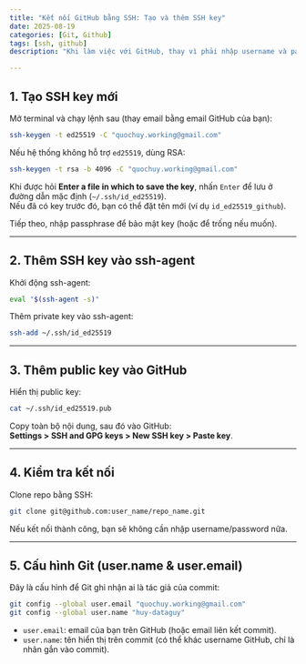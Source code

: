 ```yaml
---
title: "Kết nối GitHub bằng SSH: Tạo và thêm SSH key"
date: 2025-08-19
categories: [Git, Github]
tags: [ssh, github]
description: "Khi làm việc với GitHub, thay vì phải nhập username và password mỗi lần push/pull, ta có thể dùng **SSH key** để xác thực an toàn và tiện lợi hơn. Bài viết hướng dẫn quá trình tạo SSH key, thêm vào ssh-agent và cấu hình Git."

---
```


## 1. Tạo SSH key mới
Mở terminal và chạy lệnh sau (thay email bằng email GitHub của bạn):

```bash
ssh-keygen -t ed25519 -C "quochuy.working@gmail.com"
````

Nếu hệ thống không hỗ trợ `ed25519`, dùng RSA:

```bash
ssh-keygen -t rsa -b 4096 -C "quochuy.working@gmail.com"
```

Khi được hỏi **Enter a file in which to save the key**, nhấn `Enter` để lưu ở đường dẫn mặc định (`~/.ssh/id_ed25519`).  
Nếu đã có key trước đó, bạn có thể đặt tên mới (ví dụ `id_ed25519_github`).

Tiếp theo, nhập passphrase để bảo mật key (hoặc để trống nếu muốn).

---

## 2. Thêm SSH key vào ssh-agent

Khởi động ssh-agent:

```bash
eval "$(ssh-agent -s)"
```

Thêm private key vào ssh-agent:

```bash
ssh-add ~/.ssh/id_ed25519
```

---

## 3. Thêm public key vào GitHub

Hiển thị public key:

```bash
cat ~/.ssh/id_ed25519.pub
```

Copy toàn bộ nội dung, sau đó vào GitHub:  
**Settings > SSH and GPG keys > New SSH key > Paste key**.

---

## 4. Kiểm tra kết nối

Clone repo bằng SSH:

```bash
git clone git@github.com:user_name/repo_name.git
```

Nếu kết nối thành công, bạn sẽ không cần nhập username/password nữa.

---

## 5. Cấu hình Git (user.name & user.email)

Đây là cấu hình để Git ghi nhận ai là tác giả của commit:

```bash
git config --global user.email "quochuy.working@gmail.com"
git config --global user.name "huy-dataguy"
```

- `user.email`: email của bạn trên GitHub (hoặc email liên kết commit).
- `user.name`: tên hiển thị trên commit (có thể khác username GitHub, chỉ là nhãn gắn vào commit).
